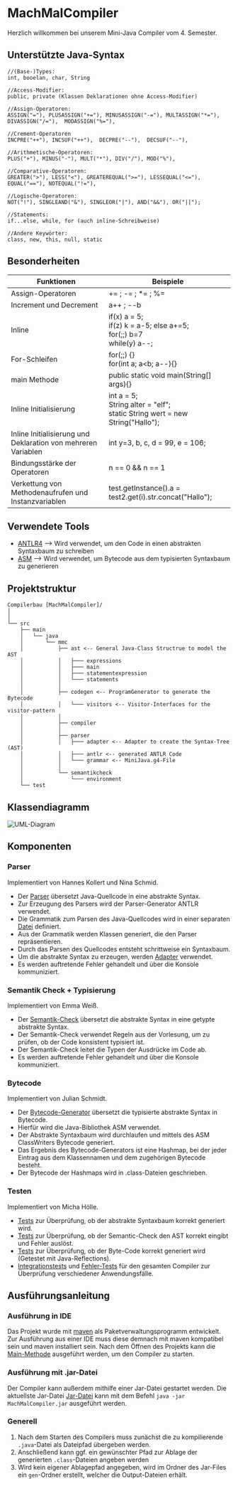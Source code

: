 # MachMalCompiler

Herzlich willkommen bei unserem Mini-Java Compiler vom 4. Semester.

## Unterstützte Java-Syntax

```plain
//(Base-)Types:
int, booelan, char, String

//Access-Modifier:
public, private (Klassen Deklarationen ohne Access-Modifier)

//Assign-Operatoren:
ASSIGN("="), PLUSASSIGN("+="), MINUSASSIGN("-="), MULTASSIGN("*="), DIVASSIGN("/="),  MODASSIGN("%="), 

//Crement-Operatoren
INCPRE("++"), INCSUF("++"),  DECPRE("--"),  DECSUF("--"), 

//Arithmetische-Operatoren:
PLUS("+"), MINUS("-"), MULT("*"), DIV("/"), MOD("%"),

//Comparative-Operatoren:
GREATER(">"), LESS("<"), GREATEREQUAL(">="), LESSEQUAL("<="), EQUAL("=="), NOTEQUAL("!="),

//Logische-Operatoren:
NOT("!"), SINGLEAND("&"), SINGLEOR("|"), AND("&&"), OR("||");

//Statements:
if...else, while, for (auch inline-Schreibweise)

//Andere Keywörter:
class, new, this, null, static        
```
## Besonderheiten

| Funktionen                                                    | Beispiele                                                                          |
|---------------------------------------------------------------|------------------------------------------------------------------------------------|
| Assign-Operatoren                                             | += ; -= ; *= ; %=                                                                  |
| Increment und Decrement                                       | a++ ; --b                                                                          |
| Inline                                                        | if(x) a = 5;<br/> if(z) k = a-5; else a+=5;<br/>for(;;) b=7<br/> while(y) a--;     |
| For-Schleifen                                                 | for(;;) {}<br/>for(int a; a<b; a--){}                                              |
| main Methode                                                  | public static void main(String[] args){}                                           |
| Inline Initialisierung                                        | int a = 5;<br/>String alter = "elf";<br/>static String wert = new String("Hallo"); |
| Inline Initialisierung und Deklaration von mehreren Variablen | int y=3, b, c, d = 99, e = 106;                                                    |
| Bindungsstärke der Operatoren                                 | n == 0 && n == 1                                                                   |
| Verkettung von Methodenaufrufen und Instanzvariablen          | test.getInstance().a = test2.get(i).str.concat("Hallo");                           |

## Verwendete Tools
* [ANTLR4](https://www.antlr.org/) --> Wird verwendet, um den Code in einen abstrakten Syntaxbaum zu schreiben
* [ASM](https://asm.ow2.io/) --> Wird verwendet, um Bytecode aus dem typisierten Syntaxbaum zu generieren

## Projektstruktur

```plain
Compilerbau [MachMalCompiler]/
│
│
└── src
    ├── main
    │   └── java
    │       └── mmc
    │           ├── ast <-- General Java-Class Structrue to model the AST
    │           │   ├─── expressions
    │           │   ├─── main
    │           │   ├─── statementexpression
    │           │   └─── statements
    │           │
    │           ├── codegen <-- ProgramGenerator to generate the Bytecode
    │           │   └─── visitors <-- Visitor-Interfaces for the visitor-pattern
    │           │
    │           ├── compiler
    │           │
    │           ├── parser
    │           │   ├─── adapter <-- Adapter to create the Syntax-Tree (AST)
    │           │   ├─── antlr <-- generated ANTLR Code
    │           │   └─── grammar <-- MiniJava.g4-File
    │           │
    │           └── semantikcheck
    │               └─── environment
    └── test
```
## Klassendiagramm
![UML-Diagram](./uml/AST_UML.svg)

## Komponenten

### Parser

Implementiert von Hannes Kollert und Nina Schmid.

* Der [Parser](./src/main/java/mmc/parser) übersetzt Java-Quellcode in eine abstrakte Syntax. 
* Zur Erzeugung des Parsers wird der Parser-Generator ANTLR verwendet. 
* Die Grammatik zum Parsen des Java-Quellcodes wird in einer separaten [Datei](./src/main/java/mmc/parser/MiniJava.g4) definiert. 
* Aus der Grammatik werden Klassen generiert, die den Parser repräsentieren. 
* Durch das Parsen des Quellcodes entsteht schrittweise ein Syntaxbaum. 
* Um die abstrakte Syntax zu erzeugen, werden [Adapter](./src/main/java/mmc/parser/adapter) verwendet. 
* Es werden auftretende Fehler gehandelt und über die Konsole kommuniziert.

### Semantik Check + Typisierung

Implementiert von Emma Weiß.

* Der [Semantik-Check](./src/main/java/mmc/semantikcheck) übersetzt die abstrakte Syntax in eine getypte abstrakte Syntax.
* Der Semantik-Check verwendet Regeln aus der Vorlesung, um zu prüfen, ob der Code konsistent typisiert ist.
* Der Semantik-Check leitet die Typen der Ausdrücke im Code ab.
* Es werden auftretende Fehler gehandelt und über die Konsole kommuniziert.

### Bytecode

Implementiert von Julian Schmidt.

* Der [Bytecode-Generator](./src/main/java/mmc/codegen) übersetzt die typisierte abstrakte Syntax in Bytecode.
* Hierfür wird die Java-Bibliothek ASM verwendet.
* Der Abstrakte Syntaxbaum wird durchlaufen und mittels des ASM ClassWriters Bytecode generiert.
* Das Ergebnis des Bytecode-Generators ist eine Hashmap, bei der jeder Eintrag aus dem Klassennamen und dem zugehörigen Bytecode besteht.
* Der Bytecode der Hashmaps wird in .class-Dateien geschrieben.

### Testen

Implementiert von Micha Hölle.

- [Tests](./src/test/java/mmc/AstTests.java) zur Überprüfung, ob der abstrakte Syntaxbaum korrekt generiert wird.
- [Tests](./src/test/java/mmc/TastTests.java) zur Überprüfung, ob der Semantic-Check den AST korrekt eingibt und Fehler auslöst.
- [Tests](./src/test/java/mmc/ByteCodeTest.java) zur Überprüfung, ob der Byte-Code korrekt generiert wird (Getestet mit Java-Reflections).
- [Integrationstests](./src/test/java/mmc/FullRunTests.java) und [Fehler-Tests](./src/test/java/mmc/FailTests.java) für den gesamten Compiler zur Überprüfung verschiedener Anwendungsfälle.

## Ausführungsanleitung

### Ausführung in IDE
Das Projekt wurde mit [maven](https://maven.apache.org/) als Paketverwaltungsprogramm entwickelt.
Zur Ausführung aus einer IDE muss diese demnach mit maven kompatibel sein und maven installiert sein.
Nach dem Öffnen des Projekts kann die [Main-Methode](./src/main/java/mmc/Main.java) ausgeführt werden, um den Compiler zu starten.

### Ausführung mit .jar-Datei
Der Compiler kann außerdem mithilfe einer Jar-Datei gestartet werden.
Die aktuellste Jar-Datei [Jar-Datei](./MachMalCompiler.jar) kann mit dem Befehl ```java -jar MachMalCompiler.jar``` ausgeführt werden.

### Generell
1. Nach dem Starten des Compilers muss zunächst die zu kompilierende ```.java```-Datei als Dateipfad übergeben werden.
2. Anschließend kann ggf. ein gewünschter Pfad zur Ablage der generierten ```.class```-Dateien angeben werden
3. Wird kein eigener Ablagepfad angegeben, wird im Ordner des Jar-Files ein ```gen```-Ordner erstellt, welcher die Output-Dateien erhält.
